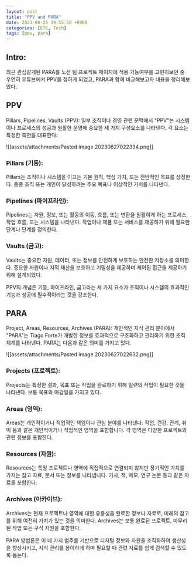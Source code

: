 ```yaml
---
layout: post
title: "PPV and PARA"
date: 2023-06-25 19:55:50 +0900
categories: [ETC, Tech]
tags: [ppv, para]
---
```


## Intro:

최근 관심같게된 PARA를 노션 팀 프로젝트 페이지에 적용 가능여부를 고민히보던 중 우연히 유튜브에서  PPV를 접하게 되었고, PARA과 함께 비교해보고자 내용을 정리해보았다.

## PPV
Pillars, Pipelines, Vaults (PPV): 일부 조직이나 경영 관련 문맥에서 "PPV"는 시스템이나 프로세스의 성공과 원활한 운영에 중요한 세 가지 구성요소를 나타낸다. 각 요소는 특정한 측면을 대표한다:

![[assets/attachments/Pasted image 20230627022334.png]]

### Pillars (기둥): 
Pillars는 조직이나 시스템을 이끄는 기본 원칙, 핵심 가치, 또는 전반적인 목표를 상징한다. 종종 조직 또는 개인이 달성하려는 주요 목표나 이상적인 가치를 나타낸다.

### Pipelines (파이프라인): 
Pipelines는 자원, 정보, 또는 활동의 이동, 흐름, 또는 변환을 원활하게 하는 프로세스, 작업 흐름, 또는 시스템을 나타낸다. 작업이나 제품 또는 서비스를 제공하기 위해 필요한 단계나 단계를 정의한다.

### Vaults (금고): 
Vaults는 중요한 자원, 데이터, 또는 정보를 안전하게 보호하는 안전한 저장소를 의미한다. 중요한 자원이나 지적 재산을 보호하고 기밀성을 제공하며 제어된 접근을 제공하기 위해 설계되었다.

PPV의 개념은 기둥, 파이프라인, 금고라는 세 가지 요소가 조직이나 시스템의 효과적인 기능과 성공에 필수적이라는 것을 강조한다.

## PARA

Project, Areas, Resources, Archives (PARA): 개인적인 지식 관리 분야에서 "PARA"는 Tiago Forte가 개발한 정보를 효과적으로 구조화하고 관리하기 위한 조직 체계를 나타낸다. PARA는 다음과 같은 의미를 가지고 있다.

![[assets/attachments/Pasted image 20230627022632.png]]

### Projects (프로젝트): 
Projects는 특정한 결과, 목표 또는 작업을 완료하기 위해 일련의 작업이 필요한 것을 나타낸다. 보통 목표와 마감일을 가지고 있다.

### Areas (영역): 
Areas는 개인적이거나 직업적인 책임이나 관심 분야를 나타낸다. 작업, 건강, 관계, 취미 등과 같은 개인적이거나 직업적인 영역을 포함합니다. 각 영역은 다양한 프로젝트와 관련 정보를 포함한다.

### Resources (자원): 
Resources는 특정 프로젝트나 영역에 직접적으로 연결되지 않지만 장기적인 가치를 가지는 참고 자료, 문서 또는 정보를 나타냅니다. 기사, 책, 메모, 연구 논문 등과 같은 자료를 포함한다.

### Archives (아카이브): 
Archives는 현재 프로젝트나 영역에 대한 유용성을 완료한 정보나 자료로, 미래의 참고를 위해 여전히 가치가 있는 것을 의미한다. Archives는 보통 완료된 프로젝트, 마무리된 작업 또는 구식 자원을 포함한다.

PARA 방법론은 이 네 가지 범주를 기반으로 디지털 정보와 자원을 조직화하여 생산성을 향상시키고, 지식 관리를 용이하게 하며 필요할 때 관련 자료를 쉽게 검색할 수 있도록 돕는다.